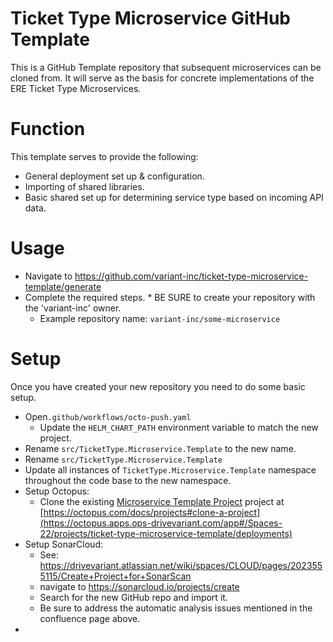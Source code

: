 # Ticket Type Microservice GitHub Template
This is a GitHub Template repository that subsequent microservices can be cloned from.
It will serve as the basis for concrete implementations of the ERE Ticket Type Microservices.

# Function
This template serves to provide the following:
- General deployment set up & configuration.
- Importing of shared libraries.
- Basic shared set up for determining service type based on incoming API data.

# Usage
- Navigate to https://github.com/variant-inc/ticket-type-microservice-template/generate
- Complete the required steps. * BE SURE to create your repository with the 'variant-inc' owner.
  - Example repository name: `variant-inc/some-microservice`

# Setup
Once you have created your new repository you need to do some basic setup.
  - Open`.github/workflows/octo-push.yaml`
    - Update the `HELM_CHART_PATH` environment variable to match the new project.
  - Rename `src/TicketType.Microservice.Template` to the new name.
  - Rename `src/TicketType.Microservice.Template`
  - Update all instances of `TicketType.Microservice.Template` namespace throughout the code base to the new namespace.
  - Setup Octopus:
    - Clone the existing [Microservice Template Project](https://octopus.apps.ops-drivevariant.com/app#/Spaces-22/projects/ticket-type-microservice-template) project at [https://octopus.com/docs/projects#clone-a-project](https://octopus.apps.ops-drivevariant.com/app#/Spaces-22/projects/ticket-type-microservice-template/deployments)
  - Setup SonarCloud:
    - See: https://drivevariant.atlassian.net/wiki/spaces/CLOUD/pages/2023555115/Create+Project+for+SonarScan
    - navigate to https://sonarcloud.io/projects/create
    - Search for the new GitHub repo and import it.
    - Be sure to address the automatic analysis issues mentioned in the confluence page above.
  - 